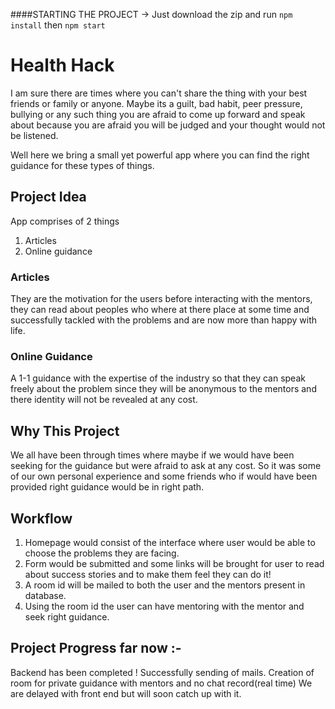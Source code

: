 ####STARTING THE PROJECT
-> Just download the zip and run ```npm install``` then ```npm start```


# Health Hack
I am sure there are times where you can't share the thing with your 
best friends or family or anyone.
Maybe its a guilt, bad habit, peer pressure, bullying or any such thing you are afraid
to come up forward and speak about because you are afraid you will be judged and your thought 
would not be listened.

Well here we bring a small yet powerful app where you can find the right guidance for these types of things.

## Project Idea
App comprises of 2 things
1. Articles 
2. Online guidance

### Articles
They are the motivation for the users before interacting with the mentors,
they can read about peoples who where at there place at some time and successfully tackled with the
problems and are now more than  happy with life.

### Online Guidance
A 1-1 guidance with the expertise of the industry so that they can speak freely about the problem since
they will be anonymous to the mentors and there identity will not be revealed at any cost.


## Why This Project
We all have been through times where maybe if we would have been seeking for the guidance
but were afraid to ask at any cost. So it was some of our own personal experience and some friends who if would 
have been provided right guidance would be in right path.


## Workflow
1. Homepage would consist of the interface where user would be able to choose the problems they are facing.
2. Form would be submitted and some links will be brought for user to read about success stories and
to make them feel they can do it!
3. A room id will be mailed to both the user and the mentors present in database.
4. Using the room id the user can have mentoring with the mentor and seek right guidance.

## Project Progress far now :-
Backend has been completed !
Successfully sending of mails.
Creation of room for private guidance with mentors and no chat record(real time)
We are delayed with front end but will soon catch up with it.